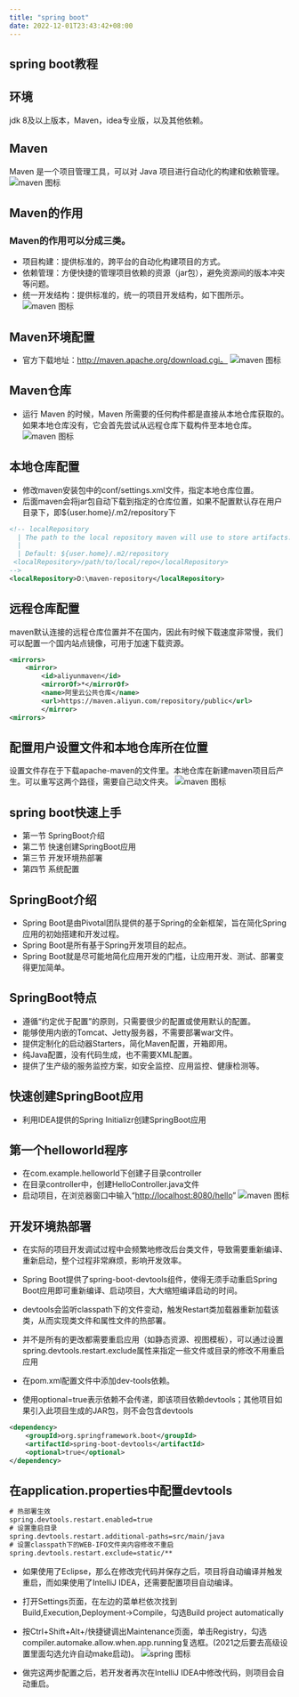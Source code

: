 ```yaml
---
title: "spring boot"
date: 2022-12-01T23:43:42+08:00
---
```


## spring boot教程

## 环境

jdk 8及以上版本，Maven，idea专业版，以及其他依赖。  

## Maven

Maven 是一个项目管理工具，可以对 Java 项目进行自动化的构建和依赖管理。
![maven 图标](image/maven.png)

## Maven的作用

### Maven的作用可以分成三类。  

- 项目构建：提供标准的，跨平台的自动化构建项目的方式。
- 依赖管理：方便快捷的管理项目依赖的资源（jar包），避免资源间的版本冲突等问题。
- 统一开发结构：提供标准的，统一的项目开发结构，如下图所示。
![maven 图标](image/maven2.png)

## Maven环境配置

- 官方下载地址：http://maven.apache.org/download.cgi。
![maven 图标](image/maven3.png)

## Maven仓库

- 运行 Maven 的时候，Maven 所需要的任何构件都是直接从本地仓库获取的。如果本地仓库没有，它会首先尝试从远程仓库下载构件至本地仓库。
![maven 图标](image/maven4.png)

## 本地仓库配置

- 修改maven安装包中的conf/settings.xml文件，指定本地仓库位置。
- 后面maven会将jar包自动下载到指定的仓库位置，如果不配置默认存在用户目录下，即${user.home}/.m2/repository下  

```xml
<!-- localRepository
  | The path to the local repository maven will use to store artifacts.  
  |  
  | Default: ${user.home}/.m2/repository  
 <localRepository>/path/to/local/repo</localRepository>  
-->  
<localRepository>D:\maven-repository</localRepository>
```

## 远程仓库配置

maven默认连接的远程仓库位置并不在国内，因此有时候下载速度非常慢，我们可以配置一个国内站点镜像，可用于加速下载资源。  

```xml
<mirrors>
    <mirror>
        <id>aliyunmaven</id>
        <mirrorOf>*</mirrorOf>
        <name>阿里云公共仓库</name>
        <url>https://maven.aliyun.com/repository/public</url>
        </mirror>
<mirrors>        
```

## 配置用户设置文件和本地仓库所在位置

设置文件存在于下载apache-maven的文件里。本地仓库在新建maven项目后产生。可以重写这两个路径，需要自己动文件夹。
![maven 图标](image/maven5.png)

## spring boot快速上手

- 第一节 SpringBoot介绍
- 第二节 快速创建SpringBoot应用
- 第三节 开发环境热部署
- 第四节 系统配置

## SpringBoot介绍

- Spring Boot是由Pivotal团队提供的基于Spring的全新框架，旨在简化Spring应用的初始搭建和开发过程。
- Spring Boot是所有基于Spring开发项目的起点。
- Spring Boot就是尽可能地简化应用开发的门槛，让应用开发、测试、部署变得更加简单。

## SpringBoot特点

- 遵循“约定优于配置”的原则，只需要很少的配置或使用默认的配置。
- 能够使用内嵌的Tomcat、Jetty服务器，不需要部署war文件。
- 提供定制化的启动器Starters，简化Maven配置，开箱即用。
- 纯Java配置，没有代码生成，也不需要XML配置。
- 提供了生产级的服务监控方案，如安全监控、应用监控、健康检测等。

## 快速创建SpringBoot应用

- 利用IDEA提供的Spring Initializr创建SpringBoot应用

## 第一个helloworld程序

- 在com.example.helloworld下创建子目录controller
- 在目录controller中，创建HelloController.java文件
- 启动项目，在浏览器窗口中输入“<http://localhost:8080/hello>”
![maven 图标](image/maven6.png)

## 开发环境热部署

- 在实际的项目开发调试过程中会频繁地修改后台类文件，导致需要重新编译、重新启动，整个过程非常麻烦，影响开发效率。
- Spring Boot提供了spring-boot-devtools组件，使得无须手动重启Spring Boot应用即可重新编译、启动项目，大大缩短编译启动的时间。
- devtools会监听classpath下的文件变动，触发Restart类加载器重新加载该类，从而实现类文件和属性文件的热部署。
- 并不是所有的更改都需要重启应用（如静态资源、视图模板），可以通过设置spring.devtools.restart.exclude属性来指定一些文件或目录的修改不用重启应用

- 在pom.xml配置文件中添加dev-tools依赖。
- 使用optional=true表示依赖不会传递，即该项目依赖devtools；其他项目如果引入此项目生成的JAR包，则不会包含devtools

```xml
<dependency>
    <groupId>org.springframework.boot</groupId>
    <artifactId>spring-boot-devtools</artifactId>
    <optional>true</optional>
</dependency>
```

## 在application.properties中配置devtools

```xml
# 热部署生效
spring.devtools.restart.enabled=true
# 设置重启目录
spring.devtools.restart.additional-paths=src/main/java
# 设置classpath下的WEB-IFO文件夹内容修改不重启
spring.devtools.restart.exclude=static/**
```

- 如果使用了Eclipse，那么在修改完代码并保存之后，项目将自动编译并触发重启，而如果使用了IntelliJ IDEA，还需要配置项目自动编译。
- 打开Settings页面，在左边的菜单栏依次找到Build,Execution,Deployment→Compile，勾选Build project automatically
- 按Ctrl+Shift+Alt+/快捷键调出Maintenance页面，单击Registry，勾选compiler.automake.allow.when.app.running复选框。(2021之后要去高级设置里面勾选允许自动make启动)。
![spring 图标](image/spring2.png)

- 做完这两步配置之后，若开发者再次在IntelliJ IDEA中修改代码，则项目会自动重启。


























